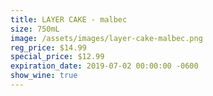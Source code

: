 ```yaml
---
title: LAYER CAKE - malbec
size: 750mL
image: /assets/images/layer-cake-malbec.png
reg_price: $14.99
special_price: $12.99
expiration_date: 2019-07-02 00:00:00 -0600
show_wine: true
---
```


